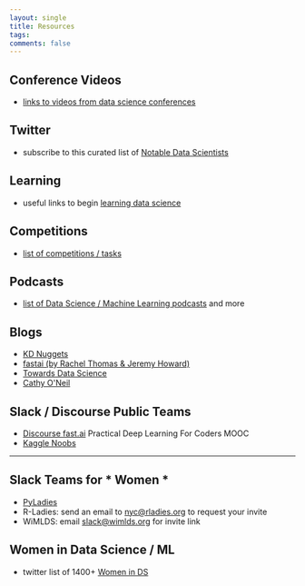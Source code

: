 ```yaml
---
layout: single
title: Resources
tags: 
comments: false
---
```



## Conference Videos
* [links to videos from data science conferences](conf_videos.md)

## Twitter
* subscribe to this curated list of [Notable Data Scientists](https://twitter.com/reshamas/lists/notable-data-scientists/members)

## Learning
* useful links to begin [learning data science](ds_learning.md)

## Competitions
* [list of competitions / tasks](https://github.com/reshamas/fastai_deeplearn_part1/blob/master/notes/competitions.md)

## Podcasts
* [list of Data Science / Machine Learning podcasts](https://github.com/rShetty/awesome-podcasts#data-sciencemachine-learning) and more

## Blogs
* [KD Nuggets](https://www.kdnuggets.com)
* [fastai (by Rachel Thomas & Jeremy Howard)](http://www.fast.ai/topics/)
* [Towards Data Science](https://towardsdatascience.com)
* [Cathy O'Neil](https://mathbabe.org)

## Slack / Discourse Public Teams
* [Discourse fast.ai](http://forums.fast.ai) Practical Deep Learning For Coders MOOC
* [Kaggle Noobs](http://kagglenoobs.herokuapp.com)

---
## Slack Teams for * Women *
* [PyLadies](http://slackin.pyladies.com)
* R-Ladies:  send an email to nyc@rladies.org to request your invite
* WiMLDS:  email slack@wimlds.org for invite link

## Women in Data Science / ML
* twitter list of 1400+ [Women in DS](https://twitter.com/BecomingDataSci/lists/women-in-data-science)
